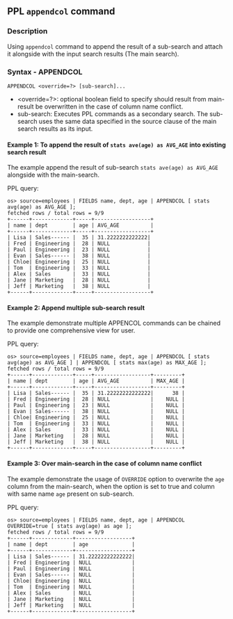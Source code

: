 ## PPL `appendcol` command

### Description
Using `appendcol` command to append the result of a sub-search and attach it alongside with the input search results (The main search).

### Syntax - APPENDCOL
`APPENDCOL <override=?> [sub-search]...`

* <override=?>: optional boolean field to specify should result from main-result be overwritten in the case of column name conflict.
* sub-search: Executes PPL commands as a secondary search. The sub-search uses the same data specified in the source clause of the main search results as its input.


#### Example 1: To append the result of `stats ave(age) as AVG_AGE` into existing search result   

The example append the result of sub-search `stats ave(age) as AVG_AGE` alongside with the main-search.

PPL query:

    os> source=employees | FIELDS name, dept, age | APPENDCOL [ stats avg(age) as AVG_AGE ];
    fetched rows / total rows = 9/9
    +------+-------------+-----+------------------+  
    | name | dept        | age | AVG_AGE          |  
    +------+-------------+-----+------------------+  
    | Lisa | Sales------ |  35 | 31.2222222222222|  
    | Fred | Engineering |  28 | NULL            |  
    | Paul | Engineering |  23 | NULL            |  
    | Evan | Sales------ |  38 | NULL            |   
    | Chloe| Engineering |  25 | NULL            |   
    | Tom  | Engineering |  33 | NULL            |   
    | Alex | Sales       |  33 | NULL            |  
    | Jane | Marketing   |  28 | NULL            |  
    | Jeff | Marketing   |  38 | NULL            |  
    +------+-------------+-----+------------------+  
    

#### Example 2: Append multiple sub-search result

The example demonstrate multiple APPENCOL commands can be chained to provide one comprehensive view for user. 

PPL query:

    os> source=employees | FIELDS name, dept, age | APPENDCOL [ stats avg(age) as AVG_AGE ] | APPENDCOL [ stats max(age) as MAX_AGE ];
    fetched rows / total rows = 9/9
    +------+-------------+-----+------------------+---------+  
    | name | dept        | age | AVG_AGE          | MAX_AGE |  
    +------+-------------+-----+------------------+---------+  
    | Lisa | Sales------ |  35 | 31.22222222222222|      38 |  
    | Fred | Engineering |  28 | NULL             |    NULL |  
    | Paul | Engineering |  23 | NULL             |    NULL |  
    | Evan | Sales------ |  38 | NULL             |    NULL |  
    | Chloe| Engineering |  25 | NULL             |    NULL |  
    | Tom  | Engineering |  33 | NULL             |    NULL |  
    | Alex | Sales       |  33 | NULL             |    NULL |  
    | Jane | Marketing   |  28 | NULL             |    NULL |  
    | Jeff | Marketing   |  38 | NULL             |    NULL |  
    +------+-------------+-----+------------------+---------+  

#### Example 3: Over main-search in the case of column name conflict

The example demonstrate the usage of `OVERRIDE` option to overwrite the `age` column from the main-search, 
when the option is set to true and column with same name `age` present on sub-search.

PPL query:

    os> source=employees | FIELDS name, dept, age | APPENDCOL OVERRIDE=true [ stats avg(age) as age ];
    fetched rows / total rows = 9/9
    +------+-------------+------------------+  
    | name | dept        | age              |  
    +------+-------------+------------------+  
    | Lisa | Sales------ | 31.22222222222222|  
    | Fred | Engineering | NULL             |  
    | Paul | Engineering | NULL             |  
    | Evan | Sales------ | NULL             |  
    | Chloe| Engineering | NULL             |  
    | Tom  | Engineering | NULL             |  
    | Alex | Sales       | NULL             |  
    | Jane | Marketing   | NULL             |  
    | Jeff | Marketing   | NULL             |
    +------+-------------+------------------+
